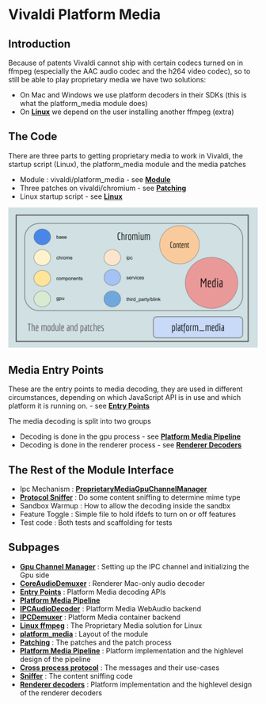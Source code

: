 # Vivaldi Platform Media

## Introduction

Because of patents Vivaldi cannot ship with certain codecs turned on in ffmpeg (especially the AAC audio codec and the h264 video codec), so to still be able to play proprietary media we have two solutions:

* On Mac and Windows we use platform decoders in their SDKs (this is what the platform_media module does)
* On [**Linux**][7] we depend on the user installing another ffmpeg (extra)

## The Code

There are three parts to getting proprietary media to work in Vivaldi, the startup script (Linux), the platform_media module and the media patches

* Module : vivaldi/platform_media - see [**Module**][8]
* Three patches on vivaldi/chromium - see [**Patching**][9]
* Linux startup script - see [**Linux**][7]

![Patches Overview](docs/images/patches.svg)

## Media Entry Points

These are the entry points to media decoding, they are used in different circumstances, depending on which JavaScript API is in use and which platform it is running on. - see [**Entry Points**][3]

The media decoding is split into two groups

* Decoding is done in the gpu process - see [**Platform Media Pipeline**][4]
* Decoding is done in the renderer process - see [**Renderer Decoders**][13]

## The Rest of the Module Interface

* Ipc Mechanism : [**ProprietaryMediaGpuChannelManager**][1]
* [**Protocol Sniffer**][12] : Do some content sniffing to determine mime type
* Sandbox Warmup : How to allow the decoding inside the sandbx
* Feature Toggle : Simple file to hold ifdefs to turn on or off features
* Test code : Both tests and scaffolding for tests

## Subpages

* [**Gpu Channel Manager**][1] : Setting up the IPC channel and initializing the Gpu side
* [**CoreAudioDemuxer**][2] : Renderer Mac-only audio decoder
* [**Entry Points**][3] : Platform Media decoding APIs
* [**Platform Media Pipeline**][4]
* [**IPCAudioDecoder**][5] : Platform Media WebAudio backend
* [**IPCDemuxer**][6] : Platform Media container backend
* [**Linux ffmpeg**][7] : The Proprietary Media solution for Linux
* [**platform_media**][8] : Layout of the module
* [**Patching**][9] : The patches and the patch process
* [**Platform Media Pipeline**][10] : Platform implementation and the highlevel design of the pipeline
* [**Cross process protocol**][11] : The messages and their use-cases
* [**Sniffer**][12] : The content sniffing code
* [**Renderer decoders**][13] : Platform implementation and the highlevel design of the renderer decoders

[1]: docs/channel_manager.md
[2]: docs/core_audio_demuxer.md
[3]: docs/entry_points.md
[4]: docs/gpu_pipeline.md
[5]: docs/ipc_audio_decoder.md
[6]: docs/ipc_demuxer.md
[7]: docs/linux.md
[8]: docs/module.md
[9]: docs/patching.md
[10]: docs/pipeline_impl.md
[11]: docs/pipeline_protocol.md
[12]: docs/protocol_sniffer.md
[13]: docs/renderer_decoders.md